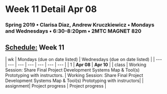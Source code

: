 # Week 11 Detail Apr 08

### Spring 2019 • Clarisa Diaz, Andrew Kruczkiewicz • Mondays and Wednesdays • 6:30-8:20pm • 2MTC MAGNET 820

## [Schedule:](./) Week 11

| wk | Mondays \(due on date listed\) | Wednesdays \(due on date listed\) |
| --- | --- | --- | --- | --- | --- | --- |
| 1 | **Apr 08** | **Apr 10** |
| class | Working Session: Share Final Project Development Systems Map & Tool(s) Prototyping with instructors. |  Working Session: Share Final Project Development Systems Map & Tool(s) Prototyping with instructors|
| assignment| Project progress  | Project progress  |
